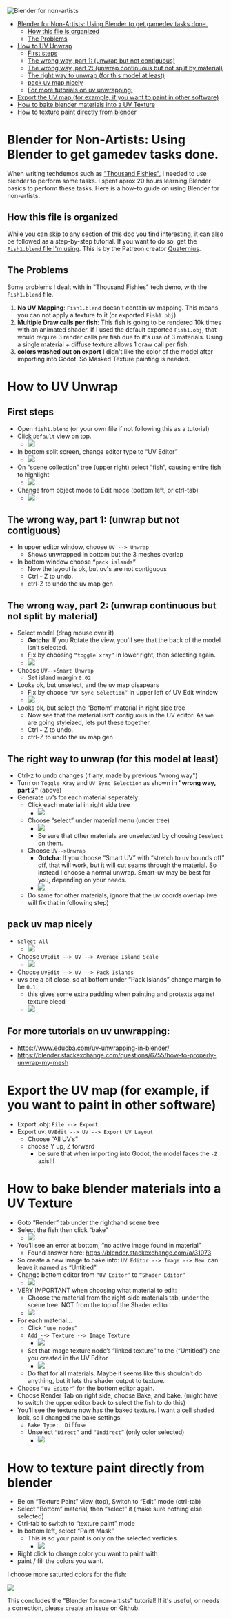 ![Blender for non-artists](./img/20200204-blender-fish-screenshot.png "Blender for non-artists")




- [Blender for Non-Artists:  Using Blender to get gamedev tasks done.](#blender-for-non-artists-using-blender-to-get-gamedev-tasks-done)
	- [How this file is organized](#how-this-file-is-organized)
	- [The Problems](#the-problems)
- [How to UV Unwrap](#how-to-uv-unwrap)
	- [First steps](#first-steps)
	- [The wrong way, part 1:  (unwrap but not contiguous)](#the-wrong-way-part-1-unwrap-but-not-contiguous)
	- [The wrong way, part 2:  (unwrap continuous but not split by material)](#the-wrong-way-part-2-unwrap-continuous-but-not-split-by-material)
	- [The right way to unwrap (for this model at least)](#the-right-way-to-unwrap-for-this-model-at-least)
	- [pack uv map nicely](#pack-uv-map-nicely)
	- [For more tutorials on uv unwrapping:](#for-more-tutorials-on-uv-unwrapping)
- [Export the UV map (for example, if you want to paint in other software)](#export-the-uv-map-for-example-if-you-want-to-paint-in-other-software)
- [How to bake blender materials into a UV Texture](#how-to-bake-blender-materials-into-a-uv-texture)
- [How to texture paint directly from blender](#how-to-texture-paint-directly-from-blender)


# Blender for Non-Artists:  Using Blender to get gamedev tasks done.

When writing techdemos such as  ["Thousand Fishies"](https://www.patreon.com/godot_csharp_tech?tag=Thousand-Fishies-Project), I needed to use blender to perform some tasks.  I spent aprox 20 hours learning Blender basics to perform these tasks.  Here is a how-to guide on using Blender for non-artists.   

## How this file is organized

While you can skip to any section of this doc you find interesting, it can also be followed as a step-by-step tutorial.  If you want to do so, get the [```Fish1.blend``` file I'm using](https://drive.google.com/drive/folders/1SvlOveJJjmhSn-FgCRyojc1T5QHjjGkF).  This is by the Patreon creator [Quaternius](https://www.patreon.com/quaternius).


## The Problems
Some problems I dealt with in "Thousand Fishies" tech demo, with the ```Fish1.blend``` file.
1. **No UV Mapping**:  ```Fish1.blend``` doesn't contain uv mapping.  This means you can not apply a texture to it (or exported ```Fish1.obj```)
2. **Multiple Draw calls per fish**: This fish is going to be rendered 10k times with an animated shader.  If I used the default  exported ```Fish1.obj```, that would require 3 render calls per fish due to it's use of 3 materials.  Using a single material + diffuse texture allows 1 draw call per fish.
3. **colors washed out on export** I didn't like the color of the model after importing into Godot.  So Masked Texture painting is needed.


# How to UV Unwrap


## First steps
- Open ```fish1.blend``` (or your own file if not following this as a tutorial)
- Click ```Default``` view on top.  
  - ![](./img/hint-default-view.png)
- In bottom split screen, change editor type to “UV Editor”  
  - ![](./img/hint-uv-editor.png)
- On “scene collection” tree (upper right) select “fish”, causing entire fish to highlight
  - ![](./img/hint-scene-tree-fish.png)
- Change from object mode to Edit mode (bottom left, or ctrl-tab)
  - ![](./img/hint-edit-mode.png)


## The wrong way, part 1:  (unwrap but not contiguous)

- In upper editor window, choose ```UV --> Unwrap```
  - Shows unwrapped in bottom but the 3 meshes overlap
- In bottom window choose ```“pack islands”```
  - Now the layout is ok, but uv's are not contiguous
  - Ctrl - Z to undo.
  - ctrl-Z to undo the uv map gen

## The wrong way, part 2:  (unwrap continuous but not split by material)
- Select model (drag mouse over it)
  - **Gotcha**:  If you Rotate the view, you'll see that the back of the model isn’t selected.  
  - Fix by choosing ```“toggle xray”```  in lower right, then selecting again.
  - ![](./img/hint-toggle-xray.png)
- Choose ```UV-->Smart Unwrap```
  - Set island margin ```0.02```
- Looks ok, but unselect, and the uv map disapears
  - Fix by choose ```“UV Sync Selection”``` in upper left of UV Edit window
  - ![](./img/hint-uv-sync-selection.png)
- Looks ok, but select the “Bottom” material in right side tree
  - Now see that the material isn’t contiguous in the UV editor.   As we are going styleized, lets put these together.
  - Ctrl - Z to undo.
  - ctrl-Z to undo the uv map gen

## The right way to unwrap (for this model at least)
- Ctrl-z to undo changes (if any, made by previous "wrong way")
- Turn on ```Toggle Xray``` and ```UV Sync Selection``` as shown in **"wrong way, part 2"** (above)
- Generate uv’s for each material seperately:
  - Click each material in right side tree
    - ![](./img/hint-material-tree-select.png)
  - Choose “select” under material menu (under tree)
    - ![](./img/hint-material-select.png)
    - Be sure that other materials are unselected by choosing ```Deselect``` on them.
  - Choose ```UV-->Unwrap```
    - **Gotcha**: If you choose “Smart UV” with “stretch to uv bounds off” off, that will work, but it will cut seams through the material.  So instead I choose a normal unwrap.  Smart-uv may be best for you, depending on your needs.  
    - ![](./img/hint-uv-unwrap.png)
  - Do same for other materials, ignore that the uv coords overlap (we will fix that in following step)

## pack uv map nicely

- ```Select All ```
  -  ![](./img/hint-select-all.png)
- Choose ```UVEdit --> UV --> Average Island Scale```
  - ![](./img/hint-uv-average-island-scale.png)
- Choose ```UVEdit --> UV --> Pack Islands```
- uvs are a bit close, so at bottom under “Pack Islands” change margin to be ```0.1```
  - this gives some extra padding when painting and protexts against texture bleed
  - ![](./img/hint-pack-islands.png)

## For more tutorials on uv unwrapping:
- https://www.educba.com/uv-unwrapping-in-blender/
- https://blender.stackexchange.com/questions/6755/how-to-properly-unwrap-my-mesh


# Export the UV map (for example, if you want to paint in other software)
- Export .obj:  ```File --> Export```
- Export uv:   ```UVEdit --> UV --> Export UV Layout```
  - Choose “All UV’s”
  - choose Y up, Z forward
    - be sure that when importing into Godot, the model faces the ```-Z``` axis!!!

# How to bake blender materials into a UV Texture
- Goto “Render” tab under the righthand scene tree
- Select the fish then click “bake”
  -  ![](./img/hint-bake.png)
- You’ll see an error at bottom, “no active image found in material” 
  - Found answer here: https://blender.stackexchange.com/a/31073
- So create a new image to bake into:  ```UV Editor --> Image --> New```.   can leave it named as “Untitled”
- Change bottom editor from ```“UV Editor”```  to ```“Shader Editor”```
  -  ![](./img/hint-shader-editor.png)
- VERY IMPORTANT when choosing what material to edit:
  - Choose the material from the right-side materials tab, under the scene tree.   NOT from the top of the Shader editor.
  -  ![](./img/hint-material-tree-select.png)
- For each material... 
  - Click ```“use nodes”```
  - ```Add --> Texture --> Image Texture```
    -  ![](./img/hint-add-texture.png)
  - Set that image texture node’s “linked texture” to the (“Untitled”) one you created in the UV Editor
    - ![](./img/hint-select-image.png)
  - Do that for all materials.   Maybe it seems like this shouldn’t do anything, but it lets the shader output to texture.
- Choose ```“UV Editor”``` for the bottom editor again.
- Choose Render Tab on right side, choose Bake, and bake.  (might have to switch the upper editor back to select the fish to do this)
- You’ll see the texture now has the baked texture.  I want a cell shaded look, so I changed the bake settings:
  - ```Bake Type:  Diffuse```
  - Unselect ```“Direct”``` and ```“Indirect”```  (only color selected)
    - ![](./img/hint-bake-options.png)


# How to texture paint directly from blender

- Be on “Texture Paint” view (top), Switch to “Edit” mode (ctrl-tab)
- Select “Bottom” material, then “select” it (make sure nothing else selected)
- Ctrl-tab to switch to “texture paint” mode
- In bottom left, select “Paint Mask”
  - This is so your paint is only on the selected verticies
    -  ![](./img/hint-paint-mask.png)
- Right click to change color you want to paint with
- paint / fill the colors you want.

I choose more saturted colors for the fish:

![](./img/20200204-blender-fish-screenshot.png)

This concludes the "Blender for non-artists" tutorial!  If it's useful, or needs a correction, please create an issue on Github.



